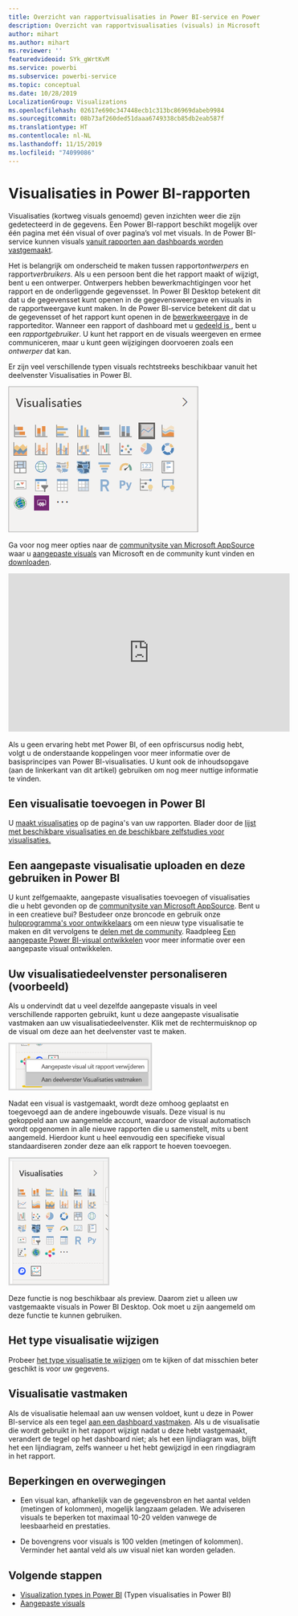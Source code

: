 ```yaml
---
title: Overzicht van rapportvisualisaties in Power BI-service en Power BI Desktop
description: Overzicht van rapportvisualisaties (visuals) in Microsoft Power BI.
author: mihart
ms.author: mihart
ms.reviewer: ''
featuredvideoid: SYk_gWrtKvM
ms.service: powerbi
ms.subservice: powerbi-service
ms.topic: conceptual
ms.date: 10/28/2019
LocalizationGroup: Visualizations
ms.openlocfilehash: 02617e690c347448ecb1c313bc86969dabeb9984
ms.sourcegitcommit: 08b73af260ded51daaa6749338cb85db2eab587f
ms.translationtype: HT
ms.contentlocale: nl-NL
ms.lasthandoff: 11/15/2019
ms.locfileid: "74099086"
---
```

# <a name="visualizations-in-power-bi-reports"></a>Visualisaties in Power BI-rapporten

Visualisaties (kortweg visuals genoemd) geven inzichten weer die zijn gedetecteerd in de gegevens. Een Power BI-rapport beschikt mogelijk over één pagina met één visual of over pagina’s vol met visuals. In de Power BI-service kunnen visuals [vanuit rapporten aan dashboards worden vastgemaakt](../service-dashboard-pin-tile-from-report.md).

Het is belangrijk om onderscheid te maken tussen rapport*ontwerpers* en rapport*verbruikers*.  Als u een persoon bent die het rapport maakt of wijzigt, bent u een ontwerper.  Ontwerpers hebben bewerkmachtigingen voor het rapport en de onderliggende gegevensset. In Power BI Desktop betekent dit dat u de gegevensset kunt openen in de gegevensweergave en visuals in de rapportweergave kunt maken. In de Power BI-service betekent dit dat u de gegevensset of het rapport kunt openen in de [bewerkweergave](../consumer/end-user-reading-view.md) in de rapporteditor. Wanneer een rapport of dashboard met u [gedeeld is ](../consumer/end-user-shared-with-me.md), bent u een *rapportgebruiker*. U kunt het rapport en de visuals weergeven en ermee communiceren, maar u kunt geen wijzigingen doorvoeren zoals een *ontwerper* dat kan.

Er zijn veel verschillende typen visuals rechtstreeks beschikbaar vanuit het deelvenster Visualisaties in Power BI.

![deelvenster met pictogrammen voor elk type visualisatie](media/power-bi-report-visualizations/power-bi-icons.png)

Ga voor nog meer opties naar de [communitysite van Microsoft AppSource](https://appsource.microsoft.com) waar u [aangepaste visuals](../developer/visuals/custom-visual-develop-tutorial.md) van Microsoft en de community kunt vinden en [downloaden](https://appsource.microsoft.com/marketplace/apps?page=1&product=power-bi-visuals).

<iframe width="560" height="315" src="https://www.youtube.com/embed/SYk_gWrtKvM?list=PL1N57mwBHtN0JFoKSR0n-tBkUJHeMP2cP" frameborder="0" allowfullscreen></iframe>


Als u geen ervaring hebt met Power BI, of een opfriscursus nodig hebt, volgt u de onderstaande koppelingen voor meer informatie over de basisprincipes van Power BI-visualisaties.  U kunt ook de inhoudsopgave (aan de linkerkant van dit artikel) gebruiken om nog meer nuttige informatie te vinden.

## <a name="add-a-visualization-in-power-bi"></a>Een visualisatie toevoegen in Power BI

U [maakt visualisaties](power-bi-report-add-visualizations-i.md) op de pagina's van uw rapporten. Blader door de [lijst met beschikbare visualisaties en de beschikbare zelfstudies voor visualisaties.](power-bi-visualization-types-for-reports-and-q-and-a.md) 

## <a name="upload-a-custom-visualization-and-use-it-in-power-bi"></a>Een aangepaste visualisatie uploaden en deze gebruiken in Power BI

U kunt zelfgemaakte, aangepaste visualisaties toevoegen of visualisaties die u hebt gevonden op de [communitysite van Microsoft AppSource](https://appsource.microsoft.com/marketplace/apps?product=power-bi-visuals). Bent u in een creatieve bui? Bestudeer onze broncode en gebruik onze [hulpprogramma's voor ontwikkelaars](../developer/visuals/custom-visual-develop-tutorial.md) om een nieuw type visualisatie te maken en dit vervolgens te [delen met de community](../developer/office-store.md). Raadpleeg [Een aangepaste Power BI-visual ontwikkelen](../developer/visuals/custom-visual-develop-tutorial.md) voor meer informatie over een aangepaste visual ontwikkelen.

## <a name="personalize-your-visualization-pane-preview"></a>Uw visualisatiedeelvenster personaliseren (voorbeeld)

Als u ondervindt dat u veel dezelfde aangepaste visuals in veel verschillende rapporten gebruikt, kunt u deze aangepaste visualisatie vastmaken aan uw visualisatiedeelvenster. Klik met de rechtermuisknop op de visual om deze aan het deelvenster vast te maken.

![Vastmaken aan visualisatiedeelvenster](media/power-bi-report-visualizations/power-bi-pin-custom-visual-option.png)

Nadat een visual is vastgemaakt, wordt deze omhoog geplaatst en toegevoegd aan de andere ingebouwde visuals. Deze visual is nu gekoppeld aan uw aangemelde account, waardoor de visual automatisch wordt opgenomen in alle nieuwe rapporten die u samenstelt, mits u bent aangemeld. Hierdoor kunt u heel eenvoudig een specifieke visual standaardiseren zonder deze aan elk rapport te hoeven toevoegen.

![Gepersonaliseerd visualisatiedeelvenster](media/power-bi-report-visualizations/power-bi-personalized-visualization-pane.png)

Deze functie is nog beschikbaar als preview. Daarom ziet u alleen uw vastgemaakte visuals in Power BI Desktop. Ook moet u zijn aangemeld om deze functie te kunnen gebruiken.

## <a name="change-the-visualization-type"></a>Het type visualisatie wijzigen

Probeer [het type visualisatie te wijzigen](power-bi-report-change-visualization-type.md) om te kijken of dat misschien beter geschikt is voor uw gegevens.

## <a name="pin-the-visualization"></a>Visualisatie vastmaken

Als de visualisatie helemaal aan uw wensen voldoet, kunt u deze in Power BI-service als een tegel [aan een dashboard vastmaken](../service-dashboard-pin-tile-from-report.md). Als u de visualisatie die wordt gebruikt in het rapport wijzigt nadat u deze hebt vastgemaakt, verandert de tegel op het dashboard niet; als het een lijndiagram was, blijft het een lijndiagram, zelfs wanneer u het hebt gewijzigd in een ringdiagram in het rapport.

## <a name="limitations-and-considerations"></a>Beperkingen en overwegingen
- Een visual kan, afhankelijk van de gegevensbron en het aantal velden (metingen of kolommen), mogelijk langzaam geladen.  We adviseren visuals te beperken tot maximaal 10-20 velden vanwege de leesbaarheid en prestaties. 

- De bovengrens voor visuals is 100 velden (metingen of kolommen). Verminder het aantal veld als uw visual niet kan worden geladen.   

## <a name="next-steps"></a>Volgende stappen

* [Visualization types in Power BI](power-bi-visualization-types-for-reports-and-q-and-a.md) (Typen visualisaties in Power BI)
* [Aangepaste visuals](../developer/power-bi-custom-visuals.md)

